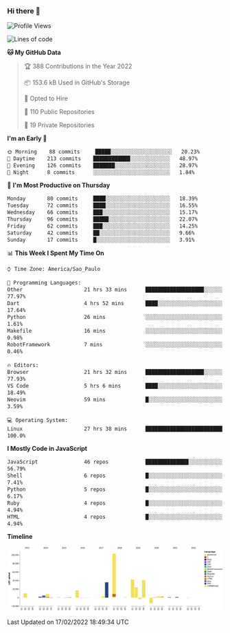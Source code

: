 ### Hi there 👋

<!--START_SECTION:waka-->
![Profile Views](http://img.shields.io/badge/Profile%20Views-8-blue)

![Lines of code](https://img.shields.io/badge/From%20Hello%20World%20I%27ve%20Written-292%20Thousand%20lines%20of%20code-blue)

**🐱 My GitHub Data** 

> 🏆 388 Contributions in the Year 2022
 > 
> 📦 153.6 kB Used in GitHub's Storage 
 > 
> 💼 Opted to Hire
 > 
> 📜 110 Public Repositories 
 > 
> 🔑 19 Private Repositories  
 > 
**I'm an Early 🐤** 

```text
🌞 Morning    88 commits     █████░░░░░░░░░░░░░░░░░░░░   20.23% 
🌆 Daytime    213 commits    ████████████░░░░░░░░░░░░░   48.97% 
🌃 Evening    126 commits    ███████░░░░░░░░░░░░░░░░░░   28.97% 
🌙 Night      8 commits      ░░░░░░░░░░░░░░░░░░░░░░░░░   1.84%

```
📅 **I'm Most Productive on Thursday** 

```text
Monday       80 commits     ████░░░░░░░░░░░░░░░░░░░░░   18.39% 
Tuesday      72 commits     ████░░░░░░░░░░░░░░░░░░░░░   16.55% 
Wednesday    66 commits     ███░░░░░░░░░░░░░░░░░░░░░░   15.17% 
Thursday     96 commits     █████░░░░░░░░░░░░░░░░░░░░   22.07% 
Friday       62 commits     ███░░░░░░░░░░░░░░░░░░░░░░   14.25% 
Saturday     42 commits     ██░░░░░░░░░░░░░░░░░░░░░░░   9.66% 
Sunday       17 commits     █░░░░░░░░░░░░░░░░░░░░░░░░   3.91%

```


📊 **This Week I Spent My Time On** 

```text
⌚︎ Time Zone: America/Sao_Paulo

💬 Programming Languages: 
Other                    21 hrs 33 mins      ███████████████████░░░░░░   77.97% 
Dart                     4 hrs 52 mins       ████░░░░░░░░░░░░░░░░░░░░░   17.64% 
Python                   26 mins             ░░░░░░░░░░░░░░░░░░░░░░░░░   1.61% 
Makefile                 16 mins             ░░░░░░░░░░░░░░░░░░░░░░░░░   0.98% 
RobotFramework           7 mins              ░░░░░░░░░░░░░░░░░░░░░░░░░   0.46%

🔥 Editors: 
Browser                  21 hrs 32 mins      ███████████████████░░░░░░   77.93% 
VS Code                  5 hrs 6 mins        ████░░░░░░░░░░░░░░░░░░░░░   18.49% 
Neovim                   59 mins             █░░░░░░░░░░░░░░░░░░░░░░░░   3.59%

💻 Operating System: 
Linux                    27 hrs 38 mins      █████████████████████████   100.0%

```

**I Mostly Code in JavaScript** 

```text
JavaScript               46 repos            ██████████████░░░░░░░░░░░   56.79% 
Shell                    6 repos             █░░░░░░░░░░░░░░░░░░░░░░░░   7.41% 
Python                   5 repos             █░░░░░░░░░░░░░░░░░░░░░░░░   6.17% 
Ruby                     4 repos             █░░░░░░░░░░░░░░░░░░░░░░░░   4.94% 
HTML                     4 repos             █░░░░░░░░░░░░░░░░░░░░░░░░   4.94%

```


**Timeline**

![Chart not found](https://raw.githubusercontent.com/jampow/jampow/master/charts/bar_graph.png) 


 Last Updated on 17/02/2022 18:49:34 UTC
<!--END_SECTION:waka-->
